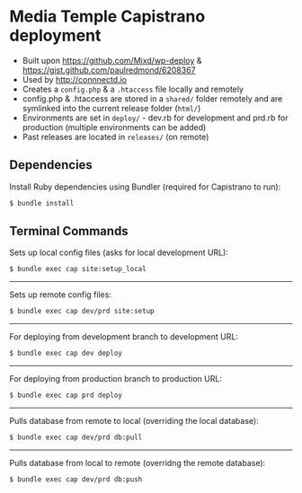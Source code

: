 Media Temple Capistrano deployment
=============

- Built upon https://github.com/Mixd/wp-deploy & https://gist.github.com/paulredmond/6208367
- Used by http://connnectd.io
- Creates a `config.php` & a `.htaccess` file locally and remotely
- config.php & .htaccess are stored in a `shared/` folder remotely and are symlinked into the current release folder (`html/`)
- Environments are set in `deploy/` - dev.rb for development and prd.rb for production (multiple environments can be added)
- Past releases are located in `releases/` (on remote)

Dependencies
---------------
Install Ruby dependencies using Bundler (required for Capistrano to run):

```sh
$ bundle install
```

Terminal Commands
---------------

Sets up local config files (asks for local development URL): 
```sh
$ bundle exec cap site:setup_local
```
---------------

Sets up remote config files:
```sh
$ bundle exec cap dev/prd site:setup
```

---------------

For deploying from development branch to development URL:
```sh
$ bundle exec cap dev deploy
```

---------------

For deploying from production branch to production URL:
```sh
$ bundle exec cap prd deploy
```

---------------

Pulls database from remote to local (overriding the local database):
```sh
$ bundle exec cap dev/prd db:pull
```

---------------

Pulls database from local to remote (overridng the remote database):
```sh
$ bundle exec cap dev/prd db:push
```


